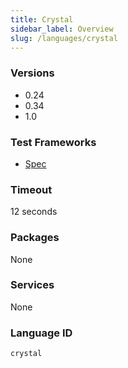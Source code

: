 ```yaml
---
title: Crystal
sidebar_label: Overview
slug: /languages/crystal
---
```



### Versions

- 0.24
- 0.34
- 1.0

### Test Frameworks

- [Spec](https://crystal-lang.org/api/1.0.0/Spec.html)

### Timeout
12 seconds
### Packages
None 
### Services
None

### Language ID

`crystal`
